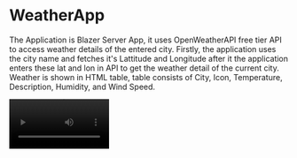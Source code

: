# WeatherApp

The Application is Blazer Server App, it uses OpenWeatherAPI free tier API to access weather details of the entered city. Firstly, the application uses the city name and fetches it's Lattitude and Longitude after it the application enters these lat and lon in API to get the weather detail of the current city. Weather is shown in HTML table, table consists of City, Icon, Temperature, Description, Humidity, and Wind Speed.

<video src='github.com/MohammadArsalanShakil/WeatherApp/blob/master/vid.mp4' width=180/>
